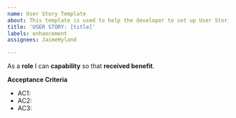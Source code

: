 ```yaml
---
name: User Story Template
about: This template is used to help the developer to set up User Stories on the Kanban
title: 'USER STORY: [title]'
labels: enhancement
assignees: JaimeHyland

---
```


As a **role** I can **capability** so that **received benefit**.

**Acceptance Criteria**
- AC1:
- AC2:
- AC3:
